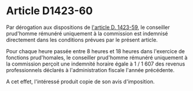 # Article D1423-60

Par dérogation aux dispositions de [l'article D. 1423-59][1], le conseiller prud'homme rémunéré uniquement à la commission est indemnisé directement dans les conditions prévues par le présent article. 
  
  
Pour chaque heure passée entre 8 heures et 18 heures dans l'exercice de fonctions prud'homales, le conseiller prud'homme rémunéré uniquement à la commission perçoit une indemnité horaire égale à 1 / 1 607 des revenus professionnels déclarés à l'administration fiscale l'année précédente.
  
  
A cet effet, l'intéressé produit copie de son avis d'imposition.

 [1]: /affichCodeArticle.do?cidTexte=LEGITEXT000006072050&idArticle=LEGIARTI000018999560&dateTexte=&categorieLien=cid